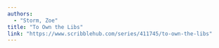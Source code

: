 ```yaml
---
authors:
  - "Storm, Zoe"
title: "To Own the Libs"
link: "https://www.scribblehub.com/series/411745/to-own-the-libs"
---
```



